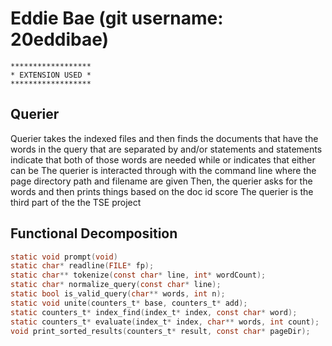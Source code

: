 # Eddie Bae (git username: 20eddibae)
```
******************
* EXTENSION USED *
****************** 
```

## Querier
Querier takes the indexed files and then finds the documents that have the words in the query that are separated by and/or statements
and statements indicate that both of those words are needed while or indicates that either can be
The querier is interacted through with the command line where the page directory path and filename are given 
Then, the querier asks for the words and then prints things based on the doc id score 
The querier is the third part of the the TSE project 

## Functional Decomposition
```c
static void prompt(void)
static char* readline(FILE* fp);
static char** tokenize(const char* line, int* wordCount);
static char* normalize_query(const char* line);
static bool is_valid_query(char** words, int n);
static void unite(counters_t* base, counters_t* add);
static counters_t* index_find(index_t* index, const char* word);
static counters_t* evaluate(index_t* index, char** words, int count);
void print_sorted_results(counters_t* result, const char* pageDir);
```

